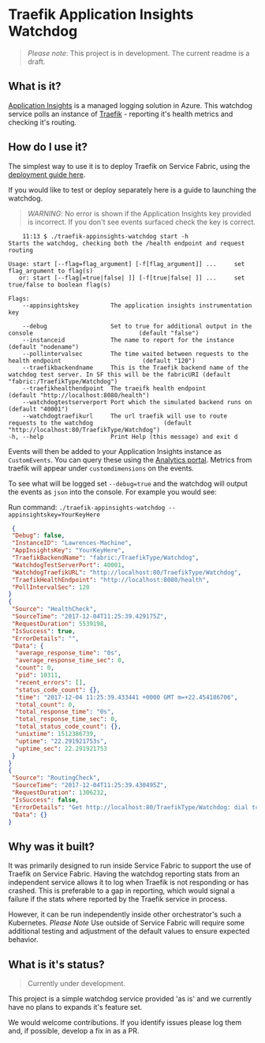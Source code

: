 Traefik Application Insights Watchdog
=============

> *Please note*: This project is in development. The current readme is a draft. 

## What is it?

[Application Insights](https://azure.microsoft.com/en-us/services/application-insights/) is a managed logging solution in Azure. This watchdog service polls an instance of [Traefik](https://docs.traefik.io/) - reporting it's health metrics and checking it's routing.

## How do I use it?

The simplest way to use it is to deploy Traefik on Service Fabric, using the [deployment guide here](https://aka.ms/traefikonsf).

If you would like to test or deploy separately here is a guide to launching the watchdog.

> *WARNING*: No error is shown if the Application Insights key provided is incorrect. If you don't see events surfaced check the key is correct.

``` text
    11:13 $ ./traefik-appinsights-watchdog start -h
Starts the watchdog, checking both the /health endpoint and request routing

Usage: start [--flag=flag_argument] [-f[flag_argument]] ...     set flag_argument to flag(s)
   or: start [--flag[=true|false| ]] [-f[true|false| ]] ...     set true/false to boolean flag(s)

Flags:
    --appinsightskey         The application insights instrumentation key

    --debug                  Set to true for additional output in the console                              (default "false")
    --instanceid             The name to report for the instance                                           (default "nodename")
    --pollintervalsec        The time waited between requests to the health endpoint                       (default "120")
    --traefikbackendname     This is the Traefik backend name of the watchdog test server. In SF this will be the fabricURI (default "fabric:/TraefikType/Watchdog")
    --traefikhealthendpoint  The traeifk health endpoint                                                   (default "http://localhost:8080/health")
    --watchdogtestserverport Port which the simulated backend runs on                                      (default "40001")
    --watchdogtraefikurl     The url traefik will use to route requests to the watchdog                    (default "http://localhost:80/TraefikType/Watchdog")
-h, --help                   Print Help (this message) and exit d
```

Events will then be added to your Application Insights instance as `CustomEvents`. You can query these using the [Analytics portal](https://docs.microsoft.com/en-us/azure/application-insights/app-insights-analytics). Metrics from traefik will appear under `customdimensions` on the events. 

To see what will be logged set `--debug=true` and the watchdog will output the events as `json` into the console. For example you would see:

Run command: `./traefik-appinsights-watchdog --appinsightskey=YourKeyHere`

``` json
 {
 "Debug": false,
 "InstanceID": "Lawrences-Machine",
 "AppInsightsKey": "YourKeyHere",
 "TraefikBackendName": "fabric:/TraefikType/Watchdog",
 "WatchdogTestServerPort": 40001,
 "WatchdogTraefikURL": "http://localhost:80/TraefikType/Watchdog",
 "TraefikHealthEndpoint": "http://localhost:8080/health",
 "PollIntervalSec": 120
}
{
 "Source": "HealthCheck",
 "SourceTime": "2017-12-04T11:25:39.429175Z",
 "RequestDuration": 5539198,
 "IsSuccess": true,
 "ErrorDetails": "",
 "Data": {
  "average_response_time": "0s",
  "average_response_time_sec": 0,
  "count": 0,
  "pid": 10311,
  "recent_errors": [],
  "status_code_count": {},
  "time": "2017-12-04 11:25:39.433441 +0000 GMT m=+22.454186706",
  "total_count": 0,
  "total_response_time": "0s",
  "total_response_time_sec": 0,
  "total_status_code_count": {},
  "unixtime": 1512386739,
  "uptime": "22.291921753s",
  "uptime_sec": 22.291921753
 }
}
{
 "Source": "RoutingCheck",
 "SourceTime": "2017-12-04T11:25:39.430495Z",
 "RequestDuration": 1306232,
 "IsSuccess": false,
 "ErrorDetails": "Get http://localhost:80/TraefikType/Watchdog: dial tcp [::1]:80: getsockopt: connection refused",
 "Data": {}
}
```

## Why was it built?

It was primarily designed to run inside Service Fabric to support the use of Traefik on Service Fabric. Having the watchdog reporting stats from an independent service allows it to log when Traefik is not responding or has crashed. This is preferable to a gap in reporting, which would signal a failure if the stats where reported by the Traefik service in process.

However, it can be run independently inside other orchestrator's such a Kubernetes. *Please Note* Use outside of Service Fabric will require some additional testing and adjustment of the default values to ensure expected behavior.

## What is it's status?

> Currently under development.

This project is a simple watchdog service provided 'as is' and we currently have no plans to expands it's feature set.

We would welcome contributions. If you identify issues please log them and, if possible, develop a fix in as a PR.
